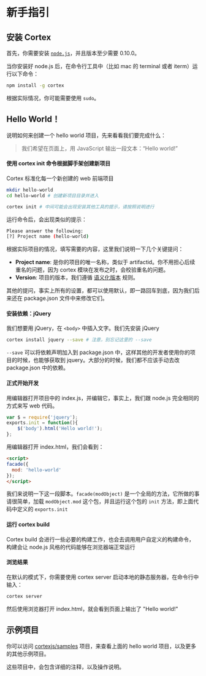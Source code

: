 # 新手指引

## 安装 Cortex

首先，你需要安装 [`node.js`](http://nodejs.org)，并且版本至少需要 0.10.0。

当你安装好 node.js 后，在命令行工具中（比如 mac 的 terminal 或者 iterm）运行以下命令：

```bash
npm install -g cortex
```

根据实际情况，你可能需要使用 `sudo`。

## Hello World！

说明如何来创建一个 hello world 项目，先来看看我们要完成什么：

> 我们希望在页面上，用 JavaScript 输出一段文本：“Hello world!”

#### 使用 cortex init 命令根据脚手架创建新项目

Cortex 标准化每一个新创建的 web 前端项目

```bash
mkdir hello-world
cd hello-world # 创建新项目目录并进入

cortex init # 中间可能会出现安装其他工具的提示，请按照说明进行
```

运行命令后，会出现类似的提示：

```bash
Please answer the following:
[?] Project name (hello-world)
```

根据实际项目的情况，填写需要的内容，这里我们说明一下几个关键提问：

- **Project name**: 是你的项目的唯一名称，类似于 artifactid。你不用担心后续重名的问题，因为 cortex 模块在发布之时，会校验重名的问题。
- **Version**: 项目的版本，我们遵循 [语义化版本](http://semver.org/lang/zh-TW/) 规则。

其他的提问，事实上所有的设置，都可以使用默认，即一路回车到底，因为我们后来还在 package.json 文件中来修改它们。


#### 安装依赖：jQuery

我们想要用 jQuery，在 `<body>` 中插入文字。我们先安装 jQuery

```bash
cortex install jquery --save # 注意，别忘记这里的 --save
```

`--save` 可以将依赖声明加入到 package.json 中，这样其他的开发者使用你的项目的时候，也能够获取到 jquery。大部分的时候，我们都不应该手动去改 package.json 中的依赖。


#### 正式开始开发

用编辑器打开项目中的 index.js，并编辑它，事实上，我们跟 node.js 完全相同的方式来写 web 代码。

```js
var $ = require('jquery');
exports.init = function(){
	$('body').html('Hello world!');
};
```

用编辑器打开 index.html，我们会看到：

```html
<script>
facade({
  mod: 'hello-world'
});
</script>
```

我们来说明一下这一段脚本。`facade(modObject)` 是一个全局的方法，它所做的事请很简单，加载 `modObject.mod` 这个包，并且运行这个包的 `init` 方法，即上面代码中定义的 `exports.init`

#### 运行 cortex build

Cortex build 会进行一些必要的构建工作，也会去调用用户自定义的构建命令，构建会让 node.js 风格的代码能够在浏览器端正常运行

#### 浏览结果

在默认的模式下，你需要使用 cortex server 启动本地的静态服务器，在命令行中输入：

```bash
cortex server
```

然后使用浏览器打开 index.html，就会看到页面上输出了 "Hello world!"


## 示例项目

你可以访问 [cortexjs/samples](https://github.com/cortexjs/samples) 项目，来查看上面的 hello world 项目，以及更多的其他示例项目。

这些项目中，会包含详细的注释，以及操作说明。

